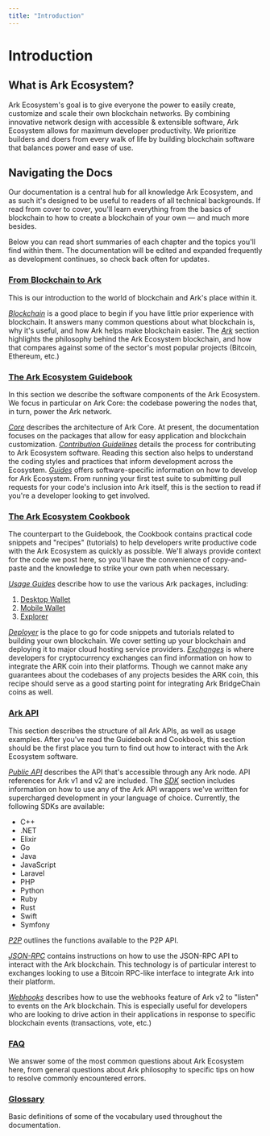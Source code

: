 ```yaml
---
title: "Introduction"
---
```


# Introduction

## What is Ark Ecosystem?

Ark Ecosystem's goal is to give everyone the power to easily create, customize and scale their own blockchain networks. By combining innovative network design with accessible & extensible software, Ark Ecosystem allows for maximum developer productivity. We prioritize builders and doers from every walk of life by building blockchain software that balances power and ease of use.

## Navigating the Docs

Our documentation is a central hub for all knowledge Ark Ecosystem, and as such it's designed to be useful to readers of all technical backgrounds. If read from cover to cover, you'll learn everything from the basics of blockchain to how to create a blockchain of your own — and much more besides.

Below you can read short summaries of each chapter and the topics you'll find within them. The documentation will be edited and expanded frequently as development continues, so check back often for updates.

### [From Blockchain to Ark](/introduction/)

This is our introduction to the world of blockchain and Ark's place within it. 

[*Blockchain*](/introduction/blockchain/) is a good place to begin if you have little prior experience with blockchain. It answers many common questions about what blockchain is, why it's useful, and how Ark helps make blockchain easier.
The [*Ark*](/introduction/ark/) section highlights the philosophy behind the Ark Ecosystem blockchain, and how that compares against some of the sector's most popular projects (Bitcoin, Ethereum, etc.)

### [The Ark Ecosystem Guidebook](/guidebook/)

In this section we describe the software components of the Ark Ecosystem. We focus in particular on Ark Core: the codebase powering the nodes that, in turn, power the Ark network.

[*Core*](/guidebook/core/) describes the architecture of Ark Core. At present, the documentation focuses on the packages that allow for easy application and blockchain customization.
[*Contribution Guidelines*](/guidebook/contribution-guidelines/) details the process for contributing to Ark Ecosystem software. Reading this section also helps to understand the coding styles and practices that inform development across the Ecosystem.
[*Guides*](/guidebook/guides/) offers software-specific information on how to develop for Ark Ecosystem. From running your first test suite to submitting pull requests for your code's inclusion into Ark itself, this is the section to read if you're a developer looking to get involved.

### [The Ark Ecosystem Cookbook](/cookbook/)

The counterpart to the Guidebook, the Cookbook contains practical code snippets and "recipes" (tutorials) to help developers write productive code with the Ark Ecosystem as quickly as possible. We'll always provide context for the code we post here, so you'll have the convenience of copy-and-paste and the knowledge to strike your own path when necessary.

[*Usage Guides*](/cookbook/usage-guides/) describe how to use the various Ark packages, including:
1. [Desktop Wallet](/cookbook/usage-guides/how-to-use-ark-desktop-wallet)
2. [Mobile Wallet](/cookbook/usage-guides/how-to-u)
3. [Explorer](/cookbook/usage-guides/how-to-use-ark-explorer)

[*Deployer*](/cookbook/deployer/) is the place to go for code snippets and tutorials related to building your own blockchain. We cover setting up your blockchain and deploying it to major cloud hosting service providers.
[*Exchanges*](/cookbook/exchanges/) is where developers for cryptocurrency exchanges can find information on how to integrate the ARK coin into their platforms. Though we cannot make any guarantees about the codebases of any projects besides the ARK coin, this recipe should serve as a good starting point for integrating Ark BridgeChain coins as well.

### [Ark API](/api/)

This section describes the structure of all Ark APIs, as well as usage examples. After you've read the Guidebook and Cookbook, this section should be the first place you turn to find out how to interact with the Ark Ecosystem software.

[*Public API*](/api/public/) describes the API that's accessible through any Ark node. API references for Ark v1 and v2 are included.
The [*SDK*](/api/sdk/) section includes information on how to use any of the Ark API wrappers we've written for supercharged development in your language of choice. Currently, the following SDKs are available:
  - C++
  - .NET
  - Elixir
  - Go
  - Java
  - JavaScript
  - Laravel
  - PHP
  - Python
  - Ruby
  - Rust
  - Swift
  - Symfony

[*P2P*](/api/p2p/) outlines the functions available to the P2P API.

[*JSON-RPC*](/api/json-rpc/) contains instructions on how to use the JSON-RPC API to interact with the Ark blockchain. This technology is of particular interest to exchanges looking to use a Bitcoin RPC-like interface to integrate Ark into their platform.

[*Webhooks*](/api/webhooks/) describes how to use the webhooks feature of Ark v2 to "listen" to events on the Ark blockchain. This is especially useful for developers who are looking to drive action in their applications in response to specific blockchain events (transactions, vote, etc.)

### [FAQ](/faq/)

We answer some of the most common questions about Ark Ecosystem here, from general questions about Ark philosophy to specific tips on how to resolve commonly encountered errors.

### [Glossary](/glossary/)

Basic definitions of some of the vocabulary used throughout the documentation.

